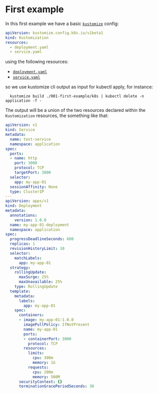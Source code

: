 # First example

In this first example we have a basic [`kustomize`](./k8s/kustomization.yaml) config:
```yaml
apiVersion: kustomize.config.k8s.io/v1beta1
kind: Kustomization
resources:
  - deployment.yaml
  - service.yaml
```

using the following resources:
* [`deployment.yaml`](./k8s/deployment.yaml)
* [`service.yaml`](./k8s/service.yaml)

so we use kustomize cli output as input for kubectl apply, for instance:
```shell	
  kustomize build ./001-first-example/k8s | kubectl delete -n application -f - 
```  

The output will be a union of the two resources declared within the `Kustomization` resources, the something like that:
```yaml
apiVersion: v1
kind: Service
metadata:
  name: test-service
  namespace: application
spec:
  ports:
  - name: http
    port: 3000
    protocol: TCP
    targetPort: 3000
  selector:
    app: my-app-01
  sessionAffinity: None
  type: ClusterIP
---
apiVersion: apps/v1
kind: Deployment
metadata:
  annotations:
    version: 1.0.0
  name: my-app-01-deployment
  namespace: application
spec:
  progressDeadlineSeconds: 600
  replicas: 1
  revisionHistoryLimit: 10
  selector:
    matchLabels:
      app: my-app-01
  strategy:
    rollingUpdate:
      maxSurge: 25%
      maxUnavailable: 25%
    type: RollingUpdate
  template:
    metadata:
      labels:
        app: my-app-01
    spec:
      containers:
      - image: my-app-01:1.0.0
        imagePullPolicy: IfNotPresent
        name: my-app-01
        ports:
        - containerPort: 3000
          protocol: TCP
        resources:
          limits:
            cpu: 300m
            memory: 1G
          requests:
            cpu: 200m
            memory: 500M
      securityContext: {}
      terminationGracePeriodSeconds: 30
```


